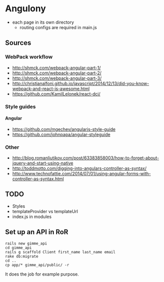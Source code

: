 # Angulony

* each page in its own directory
  * routing configs are required in main.js

## Sources

### WebPack workflow
* http://shmck.com/webpack-angular-part-1/
* http://shmck.com/webpack-angular-part-2/
* http://shmck.com/webpack-angular-part-3/
* http://christianalfoni.github.io/javascript/2014/12/13/did-you-know-webpack-and-react-is-awesome.html
* https://github.com/KamilLelonek/react-dci/

### Style guides
#### Angular
* https://github.com/mgechev/angularjs-style-guide
* https://github.com/johnpapa/angular-styleguide

### Other
* http://blog.romanliutikov.com/post/63383858003/how-to-forget-about-jquery-and-start-using-native
* http://toddmotto.com/digging-into-angulars-controller-as-syntax/
* http://www.technofattie.com/2014/07/01/using-angular-forms-with-controller-as-syntax.html

## TODO

* Styles
* templateProvider vs templateUrl
* index.js in modules

## Set up an API in RoR

```
rails new gimme_api
cd gimme_api
rails g scaffold Client first_name last_name email
rake db:migrate
cd ..
cp app/* gimme_api/public/ -r
```

It does the job for example purpose.
